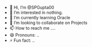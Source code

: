 - 👋 Hi, I’m @SPGupta00
- 👀 I’m interested in nothing.
- 🌱 I’m currently learning Oracle
- 💞️ I’m looking to collaborate on Projects
- 📫 How to reach me ....
- 😄 Pronouns: ..
- ⚡ Fun fact: ..

<!---
SPGupta00/SPGupta00 is a ✨ special ✨ repository because its `README.md` (this file) appears on your GitHub profile.
You can click the Preview link to take a look at your changes.
--->

